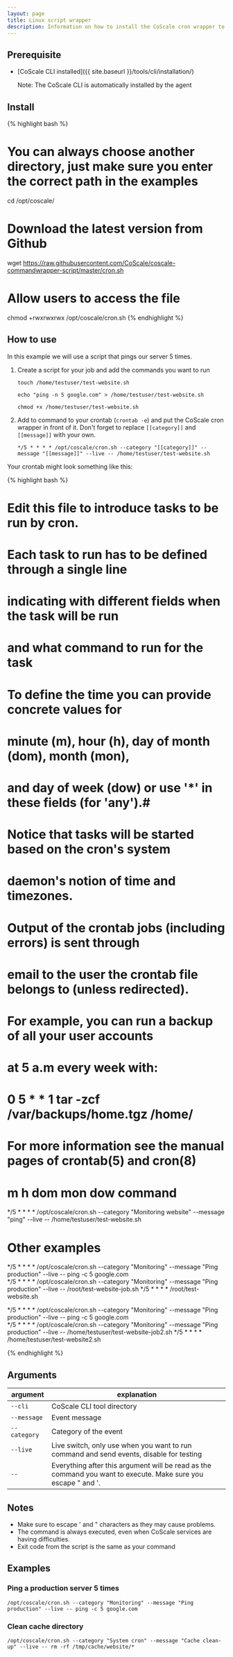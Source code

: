 ```yaml
---
layout: page
title: Linux script wrapper
description: Information on how to install the CoScale cron wrapper to monitor the performance of your crons.
---
```


## Prerequisite
* [CoScale CLI installed]({{ site.baseurl }}/tools/cli/installation/)

    Note: The CoScale CLI is automatically installed by the agent

## Install

{% highlight bash %}
# You can always choose another directory, just make sure you enter the correct path in the examples
cd /opt/coscale/

# Download the latest version from Github
wget https://raw.githubusercontent.com/CoScale/coscale-commandwrapper-script/master/cron.sh

# Allow users to access the file
chmod +rwxrwxrwx /opt/coscale/cron.sh
{% endhighlight %}

## How to use

In this example we will use a script that pings our server 5 times.

1. Create a script for your job and add the commands you want to run

    `touch /home/testuser/test-website.sh`

    `echo "ping -n 5 google.com" > /home/testuser/test-website.sh`

    `chmod +x /home/testuser/test-website.sh`

2. Add to command to your crontab (`crontab -e`) and put the CoScale cron wrapper in front of it. Don't forget to replace `[[category]]` and `[[message]]` with your own.

    `*/5 * * * * /opt/coscale/cron.sh --category "[[category]]" --message "[[message]]" --live -- /home/testuser/test-website.sh`

Your crontab might look something like this:

{% highlight bash %}
# Edit this file to introduce tasks to be run by cron.
#
# Each task to run has to be defined through a single line
# indicating with different fields when the task will be run
# and what command to run for the task
#
# To define the time you can provide concrete values for
# minute (m), hour (h), day of month (dom), month (mon),
# and day of week (dow) or use '*' in these fields (for 'any').#
# Notice that tasks will be started based on the cron's system
# daemon's notion of time and timezones.
#
# Output of the crontab jobs (including errors) is sent through
# email to the user the crontab file belongs to (unless redirected).
#
# For example, you can run a backup of all your user accounts
# at 5 a.m every week with:
# 0 5 * * 1 tar -zcf /var/backups/home.tgz /home/
#
# For more information see the manual pages of crontab(5) and cron(8)
#
# m h  dom mon dow   command

*/5 * * * * /opt/coscale/cron.sh --category "Monitoring website" --message "ping" --live -- /home/testuser/test-website.sh

# Other examples
*/5 * * * * /opt/coscale/cron.sh --category "Monitoring" --message "Ping production" --live -- ping -c 5 google.com  
*/5 * * * * /opt/coscale/cron.sh --category "Monitoring" --message "Ping production" --live -- /root/test-website-job.sh
*/5 * * * * /root/test-website.sh

*/5 * * * * /opt/coscale/cron.sh --category "Monitoring" --message "Ping production" --live -- ping -c 5 google.com  
*/5 * * * * /opt/coscale/cron.sh --category "Monitoring" --message "Ping production" --live -- /home/testuser/test-website-job2.sh
*/5 * * * * /home/testuser/test-website2.sh

{% endhighlight %}

## Arguments

argument | explanation
-------- | -----------
`--cli`                     | CoScale CLI tool directory
`--message`                 | Event message
`--category`                | Category of the event
`--live`                    | Live switch, only use when you want to run command and send events, disable for testing
`--`                        | Everything after this argument will be read as the command you want to execute. Make sure you escape " and '.

## Notes
* Make sure to escape ' and " characters as they may cause problems.
* The command is always executed, even when CoScale services are having difficulties.
* Exit code from the script is the same as your command

## Examples

### Ping a production server 5 times
`/opt/coscale/cron.sh --category "Monitoring" --message "Ping production" --live -- ping -c 5 google.com`

### Clean cache directory
`/opt/coscale/cron.sh --category "System cron" --message "Cache clean-up" --live -- rm -rf /tmp/cache/website/*`
